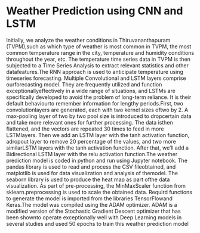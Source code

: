 # Weather Prediction using CNN and LSTM 
Initially, we analyze the weather conditions in Thiruvananthapuram (TVPM),such as which type of weather is most common in TVPM, the most common temperature range in the city, temperature and humidity conditions throughout the year, etc. The temperature time series data in TVPM is then subjected to a Time Series Analysis to extract relevant statistics and other datafeatures.The RNN approach is used to anticipate temperature using timeseries forecasting. Multiple Convolutional and LSTM layers comprise ourforecasting model. They are frequently utilized and function exceptionallyeffectively in a wide range of situations, and LSTMs are specifically developed to avoid the problem of long-term reliance. It is their default behaviourto remember information for lengthy periods.First, two convolutionlayers are generated, each with two kernel sizes oftwo by 2. A max-pooling layer of two by two pool size is introduced to dropcertain data and take more relevant ones for further processing. The data isthen flattened, and the vectors are repeated 30 times to feed in more LSTMlayers. Then we add an LSTM layer with the tanh activation function, adropout layer to remove 20 percentage of the values, and two more similarLSTM layers with the tanh activation function. After that, we’ll add a Bidirectional LSTM layer with the relu activation function.The weather prediction model is coded in python and run using Jupyter notebook. The pandas library is used to read and process the CSV fileobtained, and matplotlib is used for data visualization and analysis of themodel. The seaborn library is used to produce the heat map as part ofthe data visualization. As part of pre-processing, the MinMaxScaler function from sklearn.preprocessing is used to scale the obtained data. Requird functions to generate the model is imported from the libraries TensorFlowand Keras.The model was compiled using the ADAM optimizer. ADAM is a modified version of the Stochastic Gradient Descent optimizer that has been shownto operate exceptionally well with Deep Learning models in several studies and used 50 epochs to train this weather prediction model
